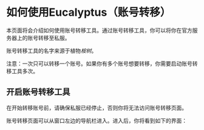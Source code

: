 ﻿# 如何使用Eucalyptus（账号转移）

本页面将会介绍如何使用账号转移工具。通过账号转移工具，你可以将你在官方服务器上的账号转移至私服。

账号转移工具的名字来源于植物*桉树*。

注意：一次只可以转移一个账号。如果你有多个账号想要转移，你需要启动账号转移工具多次。

## 开启账号转移工具

在开始转移账号前，请确保私服已经停止，否则你将无法访问账号转移页面。

账号转移页面可以从窗口左边的导航栏进入。进入后，你将看到如下的界面：